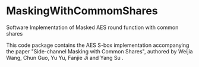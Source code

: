 # MaskingWithCommomShares
Software Implementation of Masked AES round function with common shares

This code package contains the AES S-box implementation accompanying the paper "Side-channel Masking with Common Shares", authored by Weijia Wang, Chun Guo, Yu Yu,  Fanjie Ji and Yang Su .
